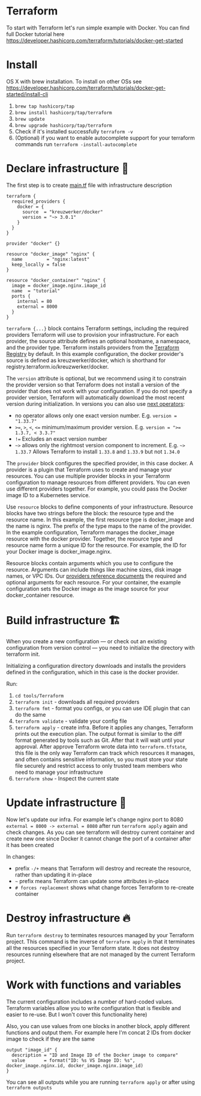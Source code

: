 # Terraform

To start with Terraform let's run simple example with Docker.
You can find full Docker tutorial here https://developer.hashicorp.com/terraform/tutorials/docker-get-started

# Install

OS X with brew installation. To install on other OSs
see https://developer.hashicorp.com/terraform/tutorials/docker-get-started/install-cli

1. `brew tap hashicorp/tap`
2. `brew install hashicorp/tap/terraform`
3. `brew update`
4. `brew upgrade hashicorp/tap/terraform`
5. Check if it's installed successfully `terraform -v`
6. (Optional) if you want to enable autocomplete support for your terraform commands
   run `terraform -install-autocomplete`

# Declare infrastructure 📄

The first step is to create [main.tf](main.tf) file with infrastructure description

```hcl
terraform {
  required_providers {
    docker = {
      source  = "kreuzwerker/docker"
      version = "~> 3.0.1"
    }
  }
}

provider "docker" {}

resource "docker_image" "nginx" {
  name         = "nginx:latest"
  keep_locally = false
}

resource "docker_container" "nginx" {
  image = docker_image.nginx.image_id
  name  = "tutorial"
  ports {
    internal = 80
    external = 8000
  }
}
```

`terraform {...}` block contains Terraform settings, including the required providers Terraform will use to provision
your infrastructure. For each provider, the source attribute defines an optional hostname, a namespace, and the provider
type. Terraform installs providers from
the [Terraform Registry](https://registry.terraform.io/?product_intent=terraform) by default. In this example
configuration, the docker provider's source is defined as kreuzwerker/docker, which is shorthand for
registry.terraform.io/kreuzwerker/docker.

The `version` attribute is optional, but we recommend using it to constrain the provider version so that Terraform does
not install a version of the provider that does not work with your configuration. If you do not specify a provider
version, Terraform will automatically download the most recent version during initialization.
In versions you can also
use [next operators](https://developer.hashicorp.com/terraform/language/expressions/version-constraints):

- no operator allows only one exact version number. E.g. `version = "1.33.7"`
- `>=`, `>`, `<`, `<=` minimum/maximum provider version. E.g. `version = ">= 1.3.7, < 3.3.7"`
- `!=` Excludes an exact version number
- `~>` allows only the rightmost version component to increment. E.g. `~> 1.33.7` Allows Terraform to install `1.33.8`
  and
  `1.33.9` but not `1.34.0`

The `provider` block configures the specified provider, in this case docker. A provider is a plugin that Terraform uses
to create and manage your resources.
You can use multiple provider blocks in your Terraform configuration to manage resources from different providers. You
can even use different providers together. For example, you could pass the Docker image ID to a Kubernetes service.

Use `resource` blocks to define components of your infrastructure. Resource blocks have two strings before the block:
the resource type and the resource name. In this example, the first resource type is docker_image and the name is nginx.
The prefix of the type maps to the name of the provider. In the example configuration, Terraform manages the
docker_image resource with the docker provider. Together, the resource type and resource name form a unique ID for the
resource. For example, the ID for your Docker image is docker_image.nginx.

Resource blocks contain arguments which you use to configure the resource. Arguments can include things like machine
sizes, disk image names, or VPC IDs.
Our [providers reference documents](https://registry.terraform.io/providers/kreuzwerker/docker/latest/docs) the required
and optional arguments for each resource. For your container, the example configuration sets the Docker image as the
image source for your
docker_container resource.

# Build infrastructure 🏗️

When you create a new configuration — or check out an existing configuration from version control — you need to
initialize the directory with terraform init.

Initializing a configuration directory downloads and installs the providers defined in the configuration, which in this
case is the docker provider.

Run:

1. `cd tools/Terraform`
2. `terraform init` - downloads all required providers
3. `terraform fmt` - format you configs, or you can use IDE plugin that can do the same
4. `terraform validate` - validate your config file
5. `terraform apply` - create infra. Before it applies any changes, Terraform prints out the execution plan. The output
   format is similar to the diff format generated by tools such as Git. After that it will wait until your approval.
   After approve Terraform wrote data into `terraform.tfstate`, this file is the only way Terraform can
   track which resources it manages, and often contains sensitive information, so you must store your state file
   securely and restrict access to only trusted team members who need to manage your infrastructure
6. `terraform show` - Inspect the current state

# Update infrastructure 🔄

Now let's update our infra. For example let's change nginx port to 8080
`external = 8000 -> external = 8080`
after run `terraform apply` again and check changes. As you can see terraform will destroy current container
and create new one since Docker it cannot change the port of a container after it has been created

In changes:

- prefix `-/+` means that Terraform will destroy and recreate the resource, rather than updating it in-place
- `~` prefix means Terraform can update some attributes in-place
- `# forces replacement` shows what change forces Terraform to re-create container

# Destroy infrastructure 🔥

Run `terraform destroy` to terminates resources managed by your Terraform project. This command is the inverse of
`terraform apply` in that it terminates all the resources specified in your Terraform state. It does not destroy
resources
running elsewhere that are not managed by the current Terraform project.

# Work with functions and variables

The current configuration includes a number of hard-coded values. Terraform variables allow you to write configuration
that is flexible and easier to re-use. But I won't cover this functionality here)

Also, you can use values from one blocks in another block, apply different functions and output them. For
example here I'm concat 2 IDs from docker image to check if they are the same

```hcl
output "image_id" {
  description = "ID and Image ID of the Docker image to compare"
  value       = format("ID: %s VS Image ID: %s", docker_image.nginx.id, docker_image.nginx.image_id)
}
```

You can see all outputs while you are running `terraform apply` or after using `terraform outputs` 